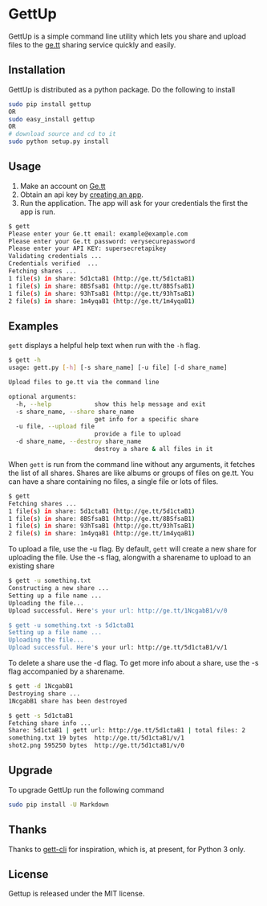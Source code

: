 GettUp
======

GettUp is a simple command line utility which lets you share and upload files to the [ge.tt](http://ge.tt) sharing service quickly and easily.

## Installation 
GettUp is distributed as a python package. Do the following to install

``` sh
sudo pip install gettup
OR 
sudo easy_install gettup
OR
# download source and cd to it
sudo python setup.py install
```

## Usage
1. Make an account on [Ge.tt](http://ge.tt)
2. Obtain an api key by [creating an app](http://ge.tt/developers/create).
3. Run the application. The app will ask for your credentials the first the app is run. 

```sh 
$ gett
Please enter your Ge.tt email: example@example.com
Please enter your Ge.tt password: verysecurepassword
Please enter your API KEY: supersecretapikey
Validating credentials ...
Credentials verified  ...
Fetching shares ...
1 file(s) in share: 5d1ctaB1 (http://ge.tt/5d1ctaB1)
1 file(s) in share: 8BSfsaB1 (http://ge.tt/8BSfsaB1)
1 file(s) in share: 93hTsaB1 (http://ge.tt/93hTsaB1)
2 file(s) in share: 1m4yqaB1 (http://ge.tt/1m4yqaB1)
```

## Examples
`gett` displays a helpful help text when run with the `-h` flag.
``` sh
$ gett -h
usage: gett.py [-h] [-s share_name] [-u file] [-d share_name]

Upload files to ge.tt via the command line

optional arguments:
  -h, --help            show this help message and exit
  -s share_name, --share share_name
                        get info for a specific share
  -u file, --upload file
                        provide a file to upload
  -d share_name, --destroy share_name
                        destroy a share & all files in it
```

When `gett` is run from the command line without any arguments, it fetches the list of all shares. Shares are like albums or groups of files on ge.tt. You can have a share containing no files, a single file or lots of files.

``` sh
$ gett
Fetching shares ...
1 file(s) in share: 5d1ctaB1 (http://ge.tt/5d1ctaB1)
1 file(s) in share: 8BSfsaB1 (http://ge.tt/8BSfsaB1)
1 file(s) in share: 93hTsaB1 (http://ge.tt/93hTsaB1)
2 file(s) in share: 1m4yqaB1 (http://ge.tt/1m4yqaB1)
```

To upload a file, use the -u flag. By default, `gett` will create a new share for uploading the file. Use the -s flag, alongwith a sharename to upload to an existing share
``` sh
$ gett -u something.txt
Constructing a new share ...
Setting up a file name ...
Uploading the file...
Upload successful. Here's your url: http://ge.tt/1NcgabB1/v/0

$ gett -u something.txt -s 5d1ctaB1
Setting up a file name ...
Uploading the file...
Upload successful. Here's your url: http://ge.tt/5d1ctaB1/v/1
```

To delete a share use the -d flag. To get more info about a share, use the -s flag accompanied by a sharename.
``` sh
$ gett -d 1NcgabB1
Destroying share ...
1NcgabB1 share has been destroyed

$ gett -s 5d1ctaB1
Fetching share info ...
Share: 5d1ctaB1 | gett url: http://ge.tt/5d1ctaB1 | total files: 2
something.txt 19 bytes  http://ge.tt/5d1ctaB1/v/1
shot2.png 595250 bytes  http://ge.tt/5d1ctaB1/v/0
```

## Upgrade
To upgrade GettUp run the following command
```sh
sudo pip install -U Markdown
```

## Thanks 
Thanks to [gett-cli](https://bitbucket.org/mickael9/gett-cli) for inspiration, which is, at present, for Python 3 only.

## License
Gettup is released under the MIT license.
